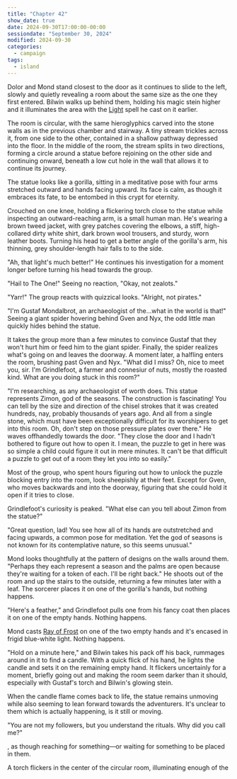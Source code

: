 ```yaml
---
title: "Chapter 42"
show_date: true
date: 2024-09-30T17:00:00-00:00
sessiondate: "September 30, 2024"
modified: 2024-09-30
categories:
  - campaign
tags:
  - island
---
```


Dolor and Mond stand closest to the door as it continues to slide to the left, slowly
and quietly revealing a room about the same size as the one they first entered. Bilwin
walks up behind them, holding his magic stein higher and it illuminates the area with the
[Light](https://www.dndbeyond.com/spells/2618996-light) spell he cast on it earlier.

The room is circular, with the same hieroglyphics carved into the stone walls as in
the previous chamber and stairway. A tiny stream trickles across it, from one side to the
other, contained in a shallow pathway depressed into the floor. In the middle of the room,
the stream splits in two directions, forming a circle around a statue before rejoining
on the other side and continuing onward, beneath a low cut hole in the wall that allows
it to continue its journey. 

The statue looks like a gorilla, sitting in a meditative pose with four arms stretched
outward and hands facing upward. Its face is calm, as though it embraces its fate, to be
entombed in this crypt for eternity.

Crouched on one knee, holding a flickering torch close to the statue while inspecting an
outward-reaching arm, is a small human man. He's wearing a brown tweed jacket, with grey
patches covering the elbows, a stiff, high-collared dirty white shirt, dark brown wool
trousers, and sturdy, worn leather boots. Turning his head to get a better angle of the
gorilla's arm, his thinning, grey shoulder-length hair falls to to the side.

"Ah, that light's much better!" He continues his investigation for a moment longer before
turning his head towards the group.

"Hail to The One!" Seeing no reaction, "Okay, not zealots."

"Yarr!" The group reacts with quizzical looks. "Alright, not pirates."

"I'm Gustaf Mondalbrot, an archaeologist of the...what in the world is that!" Seeing a
giant spider hovering behind Gven and Nyx, the odd little man quickly hides behind the statue.

It takes the group more than a few minutes to convince Gustaf that they won't hurt him
or feed him to the giant spider. Finally, the spider realizes what's going on and leaves
the doorway. A moment later, a halfling enters the room, brushing past Gven and Nyx.
"What did I miss? Oh, nice to meet you, sir. I'm Grindlefoot, a farmer and connesiur of nuts,
mostly the roasted kind. What are you doing stuck in this room?"

"I'm researching, as any archaeologist of worth does. This statue represents Zimon, god
of the seasons. The construction is fascinating! You can tell by the size and direction
of the chisel strokes that it was created hundreds, nay, probably thousands of years ago.
And all from a single stone, which must have been exceptionally difficult for its worshipers
to get into this room. Oh, don't step on those pressure plates over there." He waves
offhandedly towards the door. "They close the door and I hadn't bothered to figure out how
to open it. I mean, the puzzle to get in here was so simple a child could figure it out in
mere minutes. It can't be that difficult a puzzle to get out of a room they let you into
so easily."

Most of the group, who spent hours figuring out how to unlock the puzzle blocking entry into
the room, look sheepishly at their feet. Except for Gven, who moves backwards and into the
doorway, figuring that she could hold it open if it tries to close.

Grindlefoot's curiosity is peaked. "What else can you tell about Zimon from the statue?"

"Great question, lad! You see how all of its hands are outstretched and facing upwards, a
common pose for meditation. Yet the god of seasons is not known for its contemplative
nature, so this seems unusual."

Mond looks thoughtfully at the pattern of designs on the walls around them. "Perhaps they
each represent a season and the palms are open because they're waiting for a token of each.
I'll be right back." He shoots out of the room and up the stairs to the outside, returning
a few minutes later with a leaf. The sorcerer places it on one of the gorilla's hands, but
nothing happens.

"Here's a feather," and Grindlefoot pulls one from his fancy coat then places it on one of
the empty hands. Nothing happens.

Mond casts [Ray of Frost](https://www.dndbeyond.com/spells/2618930-ray-of-frost) on one of the
two empty hands and it's encased in frigid blue-white light. Nothing happens.

"Hold on a minute here," and Bilwin takes his pack off his back, rummages around in it to
find a candle. With a quick flick of his hand, he lights the candle and sets it on the
remaining empty hand. It flickers uncertainly for a moment, briefly going out and making
the room seem darker than it should, especially with Gustaf's torch and Bilwin's glowing
stein.

When the candle flame comes back to life, the statue remains unmoving while also seeming to
lean forward towards the adventurers. It's unclear to them which is actually happening, is
it still or moving.

"You are not my followers, but you understand the rituals. Why did you call me?"



, as though reaching for something—or waiting for something to be placed in them.



A torch flickers
in the center of the circular room, illuminating enough of the 


<!-- NOTES -->

<!-- em dash: — | Mac kebyoard shortcut = Option + Shift + Dash (-) -->
<!-- https://oatcookies.neocities.org/dndmoney to convert copper, silver, gold, and more into CP -->
<!-- Frequently used links:
  [Barbarian rage](https://www.thegamer.com/dungeons-dragons-dnd-barbarian-rage-explained-guide/)
  [Bardic inspiration](https://www.dndbeyond.com/classes/1-bard#BardicInspiration-75)
  [Chaos Bolt](https://www.dndbeyond.com/spells/14761-chaos-bolt)
  [Hanseath](https://forgottenrealms.fandom.com/wiki/Hanseath)
  [Hellish Rebuke](https://www.dndbeyond.com/spells/hellish-rebuke)
  [hurdy-gurdy](https://en.wikipedia.org/wiki/Hurdy-gurdy)
  [Mind Spike](http://dnd5e.wikidot.com/spell:mind-spike)
  [Shillelagh](https://www.dndbeyond.com/spells/2249-shillelagh)
  [Spiritual Weapon](https://www.dndbeyond.com/spells/2263-spiritual-weapon)
  [Wild Shape](https://www.dndbeyond.com/posts/635-druid-101-wild-shape-guide)
-->
<!--
  Lists of spells for the classes:
    - Bard spells: https://www.dndbeyond.com/spells/class/1-bard
    - Cleric spells: https://www.dndbeyond.com/spells/class/cleric 
    - Druid spells: https://www.dndbeyond.com/spells/class/druid
    - Sorcerer spells: https://www.dndbeyond.com/spells/class/sorcerer
  Monsters: https://www.dndbeyond.com/monsters
  Damage types: https://www.wargamer.com/dnd/damage-types
  Luck (Bilwin): http://dnd5e.wikidot.com/feat:lucky
-->
<!-- Directions on a boat:
  Port = left side
  Starboard = right side
  Bow = front
  Aft = back (inside the ship, on board)
  Stern = back (outside, offboard)
-->
